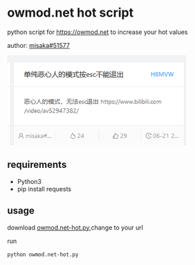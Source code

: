 # owmod.net hot script

python script for <https://owmod.net> to increase your hot values

author: [misaka#51577](https://www.owmod.net/user/9)

![result](result.png)

## requirements

* Python3
* pip install requests


## usage

download [owmod.net-hot.py](owmod.net-hot.py),change to your url


run

```
python owmod.net-hot.py
```

